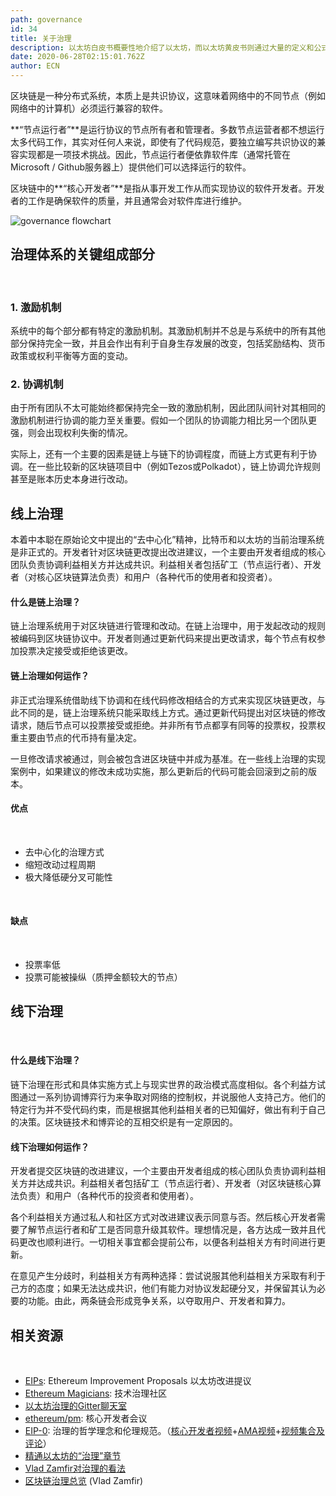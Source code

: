 ```yaml
---
path: governance
id: 34
title: 关于治理
description: 以太坊白皮书概要性地介绍了以太坊，而以太坊黄皮书则通过大量的定义和公式详细地描述了以太坊的技术实现。
date: 2020-06-28T02:15:01.762Z
author: ECN
---
```




区块链是一种分布式系统，本质上是共识协议，这意味着网络中的不同节点（例如网络中的计算机）必须运行兼容的软件。

**“节点运行者”**是运行协议的节点所有者和管理者。多数节点运营者都不想运行太多代码工作，其实对任何人来说，即使有了代码规范，要独立编写共识协议的兼容实现都是一项技术挑战。因此，节点运行者便依靠软件库（通常托管在Microsoft / Github服务器上）提供他们可以选择运行的软件。

区块链中的**“核心开发者”**是指从事开发工作从而实现协议的软件开发者。开发者的工作是确保软件的质量，并且通常会对软件库进行维护。

![governance flowchart](https://camo.githubusercontent.com/862ff23935e5ac935b7608c07494f5bd505ea089/68747470733a2f2f7062732e7477696d672e636f6d2f6d656469612f44634b572d476c585541414d7352302e6a7067)


## 治理体系的关键组成部分
<br/>

### **1. 激励机制**

系统中的每个部分都有特定的激励机制。其激励机制并不总是与系统中的所有其他部分保持完全一致，并且会作出有利于自身生存发展的改变，包括奖励结构、货币政策或权利平衡等方面的变动。

### **2. 协调机制**

由于所有团队不太可能始终都保持完全一致的激励机制，因此团队间针对其相同的激励机制进行协调的能力至关重要。假如一个团队的协调能力相比另一个团队更强，则会出现权利失衡的情况。

实际上，还有一个主要的因素是链上与链下的协调程度，而链上方式更有利于协调。在一些比较新的区块链项目中（例如Tezos或Polkadot），链上协调允许规则甚至是账本历史本身进行改动。

## 线上治理

本着中本聪在原始论文中提出的“去中心化”精神，比特币和以太坊的当前治理系统是非正式的。开发者针对区块链更改提出改进建议，一个主要由开发者组成的核心团队负责协调利益相关方并达成共识。利益相关者包括矿工（节点运行者）、开发者（对核心区块链算法负责）和用户（各种代币的使用者和投资者）。

#### 什么是链上治理？ <a id="what-is-on-chain-governance"></a>

链上治理系统用于对区块链进行管理和改动。在链上治理中，用于发起改动的规则被编码到区块链协议中。开发者则通过更新代码来提出更改请求，每个节点有权参加投票决定接受或拒绝该更改。

#### 链上治理如何运作？ <a id="how-does-it-work"></a>

非正式治理系统借助线下协调和在线代码修改相结合的方式来实现区块链更改，与此不同的是，链上治理系统只能采取线上方式。通过更新代码提出对区块链的修改请求，随后节点可以投票接受或拒绝。并非所有节点都享有同等的投票权，投票权重主要由节点的代币持有量决定。

一旦修改请求被通过，则会被包含进区块链中并成为基准。在一些线上治理的实现案例中，如果建议的修改未成功实施，那么更新后的代码可能会回滚到之前的版本。

#### 优点 <a id="pros"></a>
<br/>

* 去中心化的治理方式
* 缩短改动过程周期
* 极大降低硬分叉可能性

<br/>

#### 缺点 <a id="cons"></a>
<br/>

* 投票率低
* 投票可能被操纵（质押金额较大的节点）

## 线下治理
<br/>

#### 什么是线下治理？ <a id="what-is-off-chain-governance"></a>

链下治理在形式和具体实施方式上与现实世界的政治模式高度相似。各个利益方试图通过一系列协调博弈行为来争取对网络的控制权，并说服他人支持己方。他们的特定行为并不受代码约束，而是根据其他利益相关者的已知偏好，做出有利于自己的决策。区块链技术和博弈论的互相交织是有一定原因的。

#### 线下治理如何运作？

开发者提交区块链的改进建议，一个主要由开发者组成的核心团队负责协调利益相关方并达成共识。利益相关者包括矿工（节点运行者）、开发者（对区块链核心算法负责）和用户（各种代币的投资者和使用者）。

各个利益相关方通过私人和社区方式对改进建议表示同意与否。然后核心开发者需要了解节点运行者和矿工是否同意升级其软件。理想情况是，各方达成一致并且代码更改也顺利进行。一切相关事宜都会提前公布，以便各利益相关方有时间进行更新。

在意见产生分歧时，利益相关方有两种选择：尝试说服其他利益相关方采取有利于己方的态度；如果无法达成共识，他们有能力对协议发起硬分叉，并保留其认为必要的功能。由此，两条链会形成竞争关系，以夺取用户、开发者和算力。

## 相关资源
<br/>

* [EIPs](https://github.com/ethereum/eips): Ethereum Improvement Proposals 以太坊改进提议
* [Ethereum Magicians](https://ethereum-magicians.org/): 技术治理社区
* [以太坊治理的Gitter聊天室](https://gitter.im/ethereum/governance)
* [ethereum/pm](https://github.com/ethereum/pm): 核心开发者会议
* [EIP-0](https://twitter.com/hashtag/EIP0?src=hash): 治理的哲学理念和伦理规范。（[核心开发者视频](https://www.youtube.com/watch?v=VJ3r52T7HV8)+[AMA视频](https://www.youtube.com/watch?v=LcBqypKbYMA)+[视频集合及评论](https://www.reddit.com/r/ethereum/comments/8ggrgo/join_the_ethereum_governance_ama_at_the_eip0/)）
* [精通以太坊的“治理”章节](https://github.com/lrettig/ethereumbook/blob/governance/contrib/governance.asciidoc)
* [Vlad Zamfir对治理的看法](https://ethereum-magicians.org/t/vlad-zamfirs-ethcc-talk-about-governance/78)
* [区块链治理总览](https://blog.goodaudience.com/blockchain-governance-101-eea5201d7992) \(Vlad Zamfir\)

